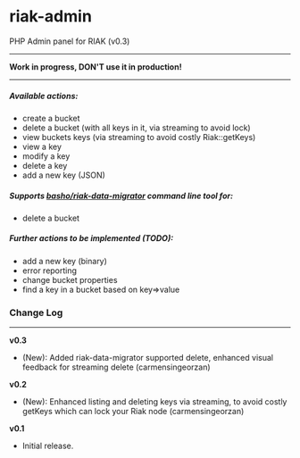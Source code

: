 riak-admin
==========

PHP Admin panel for RIAK (v0.3)

***************************
<b>Work in progress, DON'T use it in production!</b>
***************************

##### Available actions:
- create a bucket
- delete a bucket (with all keys in it, via streaming to avoid lock)
- view buckets keys (via streaming to avoid costly Riak::getKeys)
- view a key
- modify a key
- delete a key
- add a new key (JSON)

##### Supports [basho/riak-data-migrator](https://github.com/basho/riak-data-migrator) command line tool for:
- delete a bucket


#####  Further actions to be implemented (TODO):
- add a new key (binary)
- error reporting
- change bucket properties
- find a key in a bucket based on key=>value

### Change Log 
***************************
**v0.3**
- (New): Added riak-data-migrator supported delete, enhanced visual feedback for streaming delete (carmensingeorzan)

**v0.2**
- (New): Enhanced listing and deleting keys via streaming, to avoid costly getKeys which can lock your Riak node (carmensingeorzan)

**v0.1**
- Initial release.